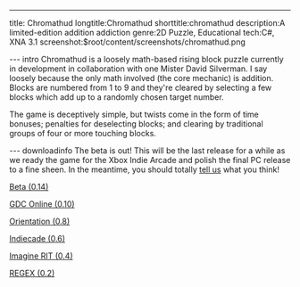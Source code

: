 ---
title: Chromathud
longtitle:Chromathud
shorttitle:chromathud
description:A limited-edition addition addiction
genre:2D Puzzle, Educational
tech:C#, XNA 3.1
screenshot:$root/content/screenshots/chromathud.png

--- intro
Chromathud is a loosely math-based rising block puzzle currently in development in collaboration with one Mister David Silverman. I say loosely because the only math involved (the core mechanic) is addition. Blocks are numbered from 1 to 9 and they\'re cleared by selecting a few blocks which add up to a randomly chosen target number. 

The game is deceptively simple, but twists come in the form of time 
bonuses; penalties for deselecting blocks; and clearing by traditional groups 
of four or more touching blocks. 

--- downloadinfo
The beta is out! This will be the last release for a while as we ready the game for the Xbox Indie Arcade and polish the final PC release to a fine sheen. 
In the meantime, you should totally [tell us](http://twitter.com/neocheez) what you think!

[Beta (0.14)]($root/downloads/Chromathud_Beta.zip)

[GDC Online (0.10)]($root/downloads/Chromathud_GDC.zip)

[Orientation (0.8)]($root/downloads/Chromathud_Orientation.zip)

[Indiecade (0.6)]($root/downloads/Chromathud_Indiecade.zip)

[Imagine RIT (0.4)]($root/downloads/Chromathud_Imagine.zip)

[REGEX (0.2)]($root/downloads/Chromathud_REGEX.zip)


